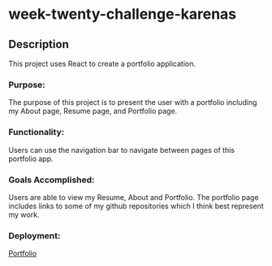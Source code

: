 # week-twenty-challenge-karenas

## Description
This project uses React to create a portfolio application.

### Purpose:

The purpose of this project is to present the user with a portfolio including my About page, Resume page, and Portfolio page.

### Functionality:

Users can use the navigation bar to navigate between pages of this portfolio app.  


### Goals Accomplished:

Users are able to view my Resume, About and Portfolio. The portfolio page includes links to some of my github repositories which I think best represent my work.



### Deployment:

[Portfolio](https://katherinearenas.netlify.app/)


